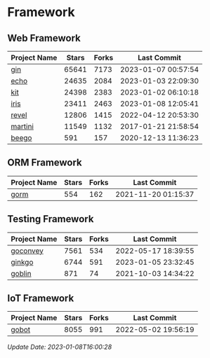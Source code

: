 # Framework

## Web Framework
| Project Name | Stars | Forks | Last Commit |
| ------------ | ----- | ----- | ----------- |
| [gin](https://github.com/gin-gonic/gin) | 65641 | 7173 | 2023-01-07 00:57:54 |
| [echo](https://github.com/labstack/echo) | 24635 | 2084 | 2023-01-03 22:09:30 |
| [kit](https://github.com/go-kit/kit) | 24398 | 2383 | 2023-01-02 06:10:18 |
| [iris](https://github.com/kataras/iris) | 23411 | 2463 | 2023-01-08 12:05:41 |
| [revel](https://github.com/revel/revel) | 12806 | 1415 | 2022-04-12 20:53:30 |
| [martini](https://github.com/go-martini/martini) | 11549 | 1132 | 2017-01-21 21:58:54 |
| [beego](https://github.com/astaxie/beego) | 591 | 157 | 2020-12-13 11:36:23 |

## ORM Framework
| Project Name | Stars | Forks | Last Commit |
| ------------ | ----- | ----- | ----------- |
| [gorm](https://github.com/jinzhu/gorm) | 554 | 162 | 2021-11-20 01:15:37 |

## Testing Framework
| Project Name | Stars | Forks | Last Commit |
| ------------ | ----- | ----- | ----------- |
| [goconvey](https://github.com/smartystreets/goconvey) | 7561 | 534 | 2022-05-17 18:39:55 |
| [ginkgo](https://github.com/onsi/ginkgo) | 6744 | 591 | 2023-01-05 23:32:45 |
| [goblin](https://github.com/franela/goblin) | 871 | 74 | 2021-10-03 14:34:22 |

## IoT Framework
| Project Name | Stars | Forks | Last Commit |
| ------------ | ----- | ----- | ----------- |
| [gobot](https://github.com/hybridgroup/gobot) | 8055 | 991 | 2022-05-02 19:56:19 |

*Update Date: 2023-01-08T16:00:28*
